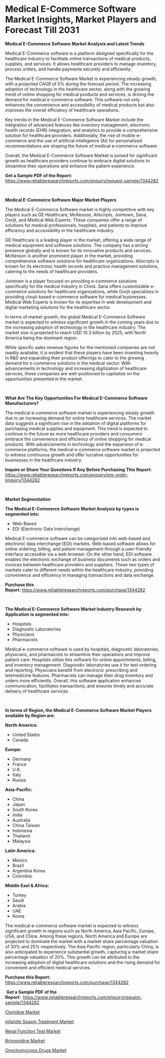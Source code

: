 <p><h1>Medical E-Commerce Software Market Insights, Market Players and Forecast Till 2031</h1></p><p><strong>Medical E-Commerce Software Market Analysis and Latest Trends</strong></p>
<p><p>Medical E-Commerce software is a platform designed specifically for the healthcare industry to facilitate online transactions of medical products, supplies, and services. It allows healthcare providers to manage inventory, process orders, and handle payments securely and efficiently.</p><p>The Medical E-Commerce Software Market is experiencing steady growth, with a projected CAGR of 5% during the forecast period. The increasing adoption of technology in the healthcare sector, along with the growing trend of online shopping for medical products and services, is driving the demand for medical e-commerce software. This software not only enhances the convenience and accessibility of medical products but also improves the overall efficiency of healthcare operations.</p><p>Key trends in the Medical E-Commerce Software Market include the integration of advanced features like inventory management, electronic health records (EHR) integration, and analytics to provide a comprehensive solution for healthcare providers. Additionally, the rise of mobile e-commerce and the use of artificial intelligence (AI) for personalized recommendations are shaping the future of medical e-commerce software.</p><p>Overall, the Medical E-Commerce Software Market is poised for significant growth as healthcare providers continue to embrace digital solutions to streamline their operations and enhance the patient experience.</p></p>
<p><strong>Get a Sample PDF of the Report:&nbsp;</strong> <a href="https://www.reliableresearchreports.com/enquiry/request-sample/1344282">https://www.reliableresearchreports.com/enquiry/request-sample/1344282</a></p>
<p>&nbsp;</p>
<p><strong>Medical E-Commerce Software Major Market Players</strong></p>
<p><p>The Medical E-Commerce Software market is highly competitive with key players such as GE Healthcare, McKesson, Allscripts, Jointown, Sana, Oorjit, and Medical Web Experts. These companies offer a range of solutions for medical professionals, hospitals, and patients to improve efficiency and accessibility in the healthcare industry.</p><p>GE Healthcare is a leading player in the market, offering a wide range of medical equipment and software solutions. The company has a strong presence globally and is known for its innovative products and services. McKesson is another prominent player in the market, providing comprehensive software solutions for healthcare organizations. Allscripts is known for its electronic health records and practice management solutions, catering to the needs of healthcare providers.</p><p>Jointown is a player focused on providing e-commerce solutions specifically for the medical industry in China. Sana offers customizable e-commerce solutions for healthcare organizations, while Oorjit specializes in providing cloud-based e-commerce software for medical businesses. Medical Web Experts is known for its expertise in web development and digital marketing solutions for the healthcare sector.</p><p>In terms of market growth, the global Medical E-Commerce Software market is expected to witness significant growth in the coming years due to the increasing adoption of technology in the healthcare industry. The market size is projected to reach USD 10.3 billion by 2025, with North America being the dominant region.</p><p>While specific sales revenue figures for the mentioned companies are not readily available, it is evident that these players have been investing heavily in R&D and expanding their product offerings to cater to the growing demand for e-commerce solutions in the medical sector. With advancements in technology and increasing digitization of healthcare services, these companies are well-positioned to capitalize on the opportunities presented in the market.</p></p>
<p>&nbsp;</p>
<p><strong>What Are The Key Opportunities For Medical E-Commerce Software Manufacturers?</strong></p>
<p><p>The medical e-commerce software market is experiencing steady growth due to an increasing demand for online healthcare services. The market data suggests a significant rise in the adoption of digital platforms for purchasing medical supplies and equipment. This trend is expected to continue in the future as more healthcare providers and consumers embrace the convenience and efficiency of online shopping for medical products. With advancements in technology and the expansion of e-commerce platforms, the medical e-commerce software market is projected to witness continuous growth and offer lucrative opportunities for businesses in the healthcare industry.</p></p>
<p><strong>Inquire or Share Your Questions If Any Before Purchasing This Report:</strong> <a href="https://www.reliableresearchreports.com/enquiry/pre-order-enquiry/1344282">https://www.reliableresearchreports.com/enquiry/pre-order-enquiry/1344282</a></p>
<p>&nbsp;</p>
<p><strong>Market Segmentation</strong></p>
<p><strong>The Medical E-Commerce Software Market Analysis by types is segmented into:</strong></p>
<p><ul><li>Web-Based</li><li>EDI (Electronic Data Interchange)</li></ul></p>
<p><p>Medical E-commerce software can be categorized into web-based and electronic data interchange (EDI) markets. Web-based software allows for online ordering, billing, and patient management through a user-friendly interface accessible via a web browser. On the other hand, EDI software enables the electronic exchange of business documents such as orders and invoices between healthcare providers and suppliers. These two types of markets cater to different needs within the healthcare industry, providing convenience and efficiency in managing transactions and data exchange.</p></p>
<p><strong>Purchase this Report:&nbsp;</strong><a href="https://www.reliableresearchreports.com/purchase/1344282">https://www.reliableresearchreports.com/purchase/1344282</a></p>
<p>&nbsp;</p>
<p><strong>The Medical E-Commerce Software Market Industry Research by Application is segmented into:</strong></p>
<p><ul><li>Hospitals</li><li>Diagnostic Laboratories</li><li>Physicians</li><li>Pharmacists</li></ul></p>
<p><p>Medical e-commerce software is used by hospitals, diagnostic laboratories, physicians, and pharmacists to streamline their operations and improve patient care. Hospitals utilize this software for online appointments, billing, and inventory management. Diagnostic laboratories use it for test ordering and reporting. Physicians benefit from electronic prescribing and telemedicine features. Pharmacists can manage their drug inventory and orders more efficiently. Overall, this software application enhances communication, facilitates transactions, and ensures timely and accurate delivery of healthcare services.</p></p>
<p>&nbsp;</p>
<p><strong>In terms of Region, the Medical E-Commerce Software Market Players available by Region are:</strong></p>
<p>
    <p> <strong> North America: </strong>
        <ul>
            <li>United States</li>
            <li>Canada</li>
        </ul>
        </p> 
    <p> <strong> Europe: </strong>
        <ul>
            <li>Germany</li>
            <li>France</li>
            <li>U.K.</li>
            <li>Italy</li>
            <li>Russia</li>
        </ul>
        </p> 
    <p> <strong> Asia-Pacific: </strong>
        <ul>
            <li>China</li>
            <li>Japan</li>
            <li>South Korea</li>
            <li>India</li>
            <li>Australia</li>
            <li>China Taiwan</li>
            <li>Indonesia</li>
            <li>Thailand</li>
            <li>Malaysia</li>
        </ul>
        </p> 
    <p> <strong> Latin America: </strong>
        <ul>
            <li>Mexico</li>
            <li>Brazil</li>
            <li>Argentina Korea</li>
            <li>Colombia</li>
        </ul>
        </p> 
    <p> <strong> Middle East & Africa: </strong>
        <ul>
            <li>Turkey</li>
            <li>Saudi</li>
            <li>Arabia</li>
            <li>UAE</li>
            <li>Korea</li>
        </ul>
    </p>
    </p>
<p><p>The medical e-commerce software market is expected to witness significant growth in regions such as North America, Asia Pacific, Europe, USA, and China. Among these regions, North America and Europe are projected to dominate the market with a market share percentage valuation of 30% and 25% respectively. The Asia Pacific region, particularly China, is also anticipated to experience substantial growth, capturing a market share percentage valuation of 20%. This growth can be attributed to the increasing adoption of digital healthcare solutions and the rising demand for convenient and efficient medical services.</p></p>
<p><strong>Purchase this Report: </strong><a href="https://www.reliableresearchreports.com/purchase/1344282">https://www.reliableresearchreports.com/purchase/1344282</a></p>
<p>&nbsp;<strong>Get a Sample PDF of the Report:&nbsp;&nbsp;</strong><a href="https://www.reliableresearchreports.com/enquiry/request-sample/1344282">https://www.reliableresearchreports.com/enquiry/request-sample/1344282</a></p>
<p><strong></strong></p>
<p><p><a href="https://medium.com/@dioncollins8227/clonidine-market-size-market-outlook-and-market-forecast-2024-to-2031-c5c65ea4ec43">Clonidine Market</a></p><p><a href="https://medium.com/@patriciaday39/infantile-spasm-treatment-market-size-reveals-the-best-marketing-channels-in-global-industry-e256b680bef4">Infantile Spasm Treatment Market</a></p><p><a href="https://medium.com/@vincentalvarez1980/renal-function-test-market-size-reveals-the-best-marketing-channels-in-global-industry-92437d3936a4">Renal Function Test Market</a></p><p><a href="https://medium.com/@dioncollins8227/brimonidine-market-insights-into-market-cagr-market-trends-and-growth-strategies-c9f3348abee6">Brimonidine Market</a></p><p><a href="https://medium.com/@vincentalvarez1980/onychomycosis-drugs-market-research-report-its-history-and-forecast-2024-to-2031-11b387d60ec1">Onychomycosis Drugs Market</a></p></p>